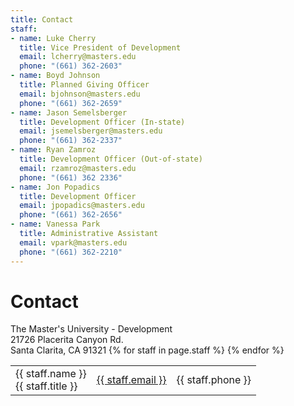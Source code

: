 ```yaml
---
title: Contact
staff:
- name: Luke Cherry
  title: Vice President of Development
  email: lcherry@masters.edu
  phone: "(661) 362-2603"
- name: Boyd Johnson
  title: Planned Giving Officer
  email: bjohnson@masters.edu
  phone: "(661) 362-2659"
- name: Jason Semelsberger
  title: Development Officer (In-state)
  email: jsemelsberger@masters.edu
  phone: "(661) 362-2337"
- name: Ryan Zamroz
  title: Development Officer (Out-of-state)
  email: rzamroz@masters.edu
  phone: "(661) 362 2336"
- name: Jon Popadics
  title: Development Officer
  email: jpopadics@masters.edu
  phone: "(661) 362-2656"
- name: Vanessa Park
  title: Administrative Assistant
  email: vpark@masters.edu
  phone: "(661) 362-2210"
---
```


<h1>Contact</h1>
The Master's University - Development<br>
21726 Placerita Canyon Rd.<br>
Santa Clarita, CA 91321


  <table>
  {% for staff in page.staff %}
  <tr>
    <td>{{ staff.name }}<br>
    {{ staff.title }}</td>
    <td><a href="mailto:{{ staff.email }}">{{ staff.email }}</a></td>
    <td>{{ staff.phone }}</td>
  </tr>
  {% endfor %}
  </table>
